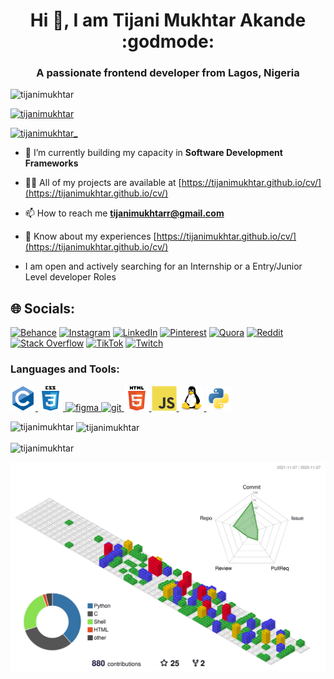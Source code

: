 <h1 align="center">Hi 👋, I am Tijani Mukhtar Akande :godmode:</h1>
<h3 align="center">A passionate frontend developer from Lagos, Nigeria</h3>

<p align="left"> <img src="https://komarev.com/ghpvc/?username=tijanimukhtar&label=Profile%20views&color=0068a8&style=plastic" alt="tijanimukhtar" /> </p>

<p align="left"> <a href="https://github.com/ryo-ma/github-profile-trophy"><img src="https://github-profile-trophy.vercel.app/?username=tijanimukhtar" alt="tijanimukhtar" /></a> </p>

<p align="left"> <a href="https://twitter.com/tijanimukhtar_" target="blank"><img src="https://img.shields.io/twitter/follow/tijanimukhtar_?logo=twitter&style=for-the-badge" alt="tijanimukhtar_" /></a> </p>

- 🌱 I’m currently building my capacity in **Software Development Frameworks**

- 👨‍💻 All of my projects are available at [https://tijanimukhtar.github.io/cv/](https://tijanimukhtar.github.io/cv/)


- 📫 How to reach me **tijanimukhtarr@gmail.com**

- 📄 Know about my experiences [https://tijanimukhtar.github.io/cv/](https://tijanimukhtar.github.io/cv/)
- I am open and actively searching for an Internship or a Entry/Junior Level developer Roles

## 🌐 Socials:
[![Behance](https://img.shields.io/badge/Behance-1769ff?logo=behance&logoColor=white)](https://behance.net/tijanimukhtar) [![Instagram](https://img.shields.io/badge/Instagram-%23E4405F.svg?logo=Instagram&logoColor=white)](https://instagram.com/tijanimukhtar) [![LinkedIn](https://img.shields.io/badge/LinkedIn-%230077B5.svg?logo=linkedin&logoColor=white)](https://linkedin.com/in/tijanimukhtar) [![Pinterest](https://img.shields.io/badge/Pinterest-%23E60023.svg?logo=Pinterest&logoColor=white)](https://pinterest.com/tijanimukhtar) [![Quora](https://img.shields.io/badge/Quora-%23B92B27.svg?logo=Quora&logoColor=white)](https://quora.com/profile/tijanimukhtar) [![Reddit](https://img.shields.io/badge/Reddit-%23FF4500.svg?logo=Reddit&logoColor=white)](https://reddit.com/user/tijanimukhtar) [![Stack Overflow](https://img.shields.io/badge/-Stackoverflow-FE7A16?logo=stack-overflow&logoColor=white)](https://stackoverflow.com/users/tijanimukhtar) [![TikTok](https://img.shields.io/badge/TikTok-%23000000.svg?logo=TikTok&logoColor=white)](https://tiktok.com/@tijanimukhtar) [![Twitch](https://img.shields.io/badge/Twitch-%239146FF.svg?logo=Twitch&logoColor=white)](https://twitch.tv/tijanimukhtar) 

</p>

<h3 align="left">Languages and Tools:</h3>
<p align="left"> <a href="https://www.cprogramming.com/" target="_blank" rel="noreferrer"> <img src="https://raw.githubusercontent.com/devicons/devicon/master/icons/c/c-original.svg" alt="c" width="40" height="40"/>  <a href="https://www.w3schools.com/css/" target="_blank" rel="noreferrer"> <img src="https://raw.githubusercontent.com/devicons/devicon/master/icons/css3/css3-original-wordmark.svg" alt="css3" width="40" height="40"/> </a> <a href="https://www.figma.com/" target="_blank" rel="noreferrer"> <img src="https://www.vectorlogo.zone/logos/figma/figma-icon.svg" alt="figma" width="40" height="40"/> </a> <a href="https://git-scm.com/" target="_blank" rel="noreferrer"> <img src="https://www.vectorlogo.zone/logos/git-scm/git-scm-icon.svg" alt="git" width="40" height="40"/> </a> <a href="https://www.w3.org/html/" target="_blank" rel="noreferrer"> <img src="https://raw.githubusercontent.com/devicons/devicon/master/icons/html5/html5-original-wordmark.svg" alt="html5" width="40" height="40"/> </a>  <a href="https://developer.mozilla.org/en-US/docs/Web/JavaScript" target="_blank" rel="noreferrer"> <img src="https://raw.githubusercontent.com/devicons/devicon/master/icons/javascript/javascript-original.svg" alt="javascript" width="40" height="40"/> </a> <a href="https://www.linux.org/" target="_blank" rel="noreferrer"> <img src="https://raw.githubusercontent.com/devicons/devicon/master/icons/linux/linux-original.svg" alt="linux" width="40" height="40"/> </a>   <a href="https://www.python.org" target="_blank" rel="noreferrer"> <img src="https://raw.githubusercontent.com/devicons/devicon/master/icons/python/python-original.svg" alt="python" width="40" height="40"/> </a> </p>

<p><img align="left" src="https://github-readme-stats.vercel.app/api/top-langs?username=tijanimukhtar&show_icons=true&locale=en&layout=compact" alt="tijanimukhtar" /></p>

<p>&nbsp;<img align="center" src="https://github-readme-stats.vercel.app/api?username=tijanimukhtar&show_icons=true&locale=en" alt="tijanimukhtar" /></p>

<p><img align="center" src="https://github-readme-streak-stats.herokuapp.com/?user=tijanimukhtar&" alt="tijanimukhtar" /></p>

![](./profile-3d-contrib/profile-gitblock.svg)

